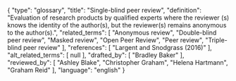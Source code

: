 {
    "type": "glossary",
    "title": "Single-blind peer review",
    "definition": "Evaluation of research products by qualified experts where the reviewer (s) knows the identity of the author(s), but the reviewer(s) remains anonymous to the author(s).",
    "related_terms": [
        "Anonymous review",
        "Double-blind peer review",
        "Masked review",
        "Open Peer Review",
        "Peer review",
        "Triple-blind peer review"
    ],
    "references": [
        "Largent and Snodgrass (2016)"
    ],
    "alt_related_terms": [
        null
    ],
    "drafted_by": [
        "Bradley Baker"
    ],
    "reviewed_by": [
        "Ashley Blake",
        "Christopher Graham",
        "Helena Hartmann",
        "Graham Reid"
    ],
    "language": "english"
}